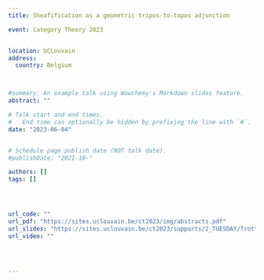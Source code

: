 ```yaml
---
title: Sheafification as a geometric tripos-to-topos adjunction

event: Category Theory 2023


location: UCLouvain
address:
  country: Belgium 



#summary: An example talk using Wowchemy's Markdown slides feature.
abstract: ""

# Talk start and end times.
#   End time can optionally be hidden by prefixing the line with `#`.
date: "2023-06-04"


# Schedule page publish date (NOT talk date).
#publishDate: "2021-10-"

authors: []
tags: []




url_code: ""
url_pdf: "https://sites.uclouvain.be/ct2023/img/abstracts.pdf"
url_slides: "https://sites.uclouvain.be/ct2023/supports/2_TUESDAY/Trotta.pdf"
url_video: ""




---
```


